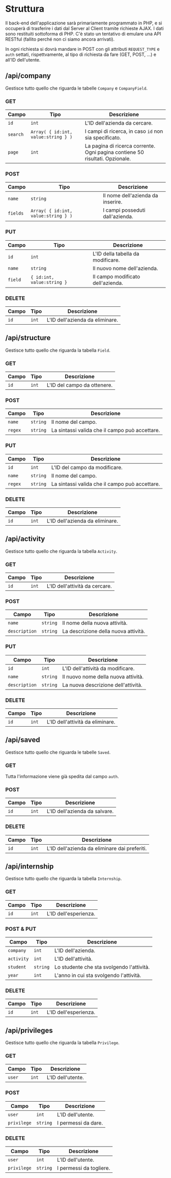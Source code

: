 # Struttura

Il back-end dell'applicazione sarà primariamente programmato in PHP, e si occuperà di trasferire i dati dal Server al Client tramite richieste AJAX. I dati sono restituiti sottoforma di PHP. C'è stato un tentativo di emulare una API RESTful (fallito perché non ci siamo ancora arrivati).

In ogni richiesta si dovrà mandare in POST con gli attributi `REQUEST_TYPE` e `auth` settati, rispettvamente, al tipo di richiesta da fare (GET, POST, ...) e all'ID dell'utente.

## /api/company

Gestisce tutto quello che riguarda le tabelle `Company` e `CompanyField`.

### GET

| Campo | Tipo | Descrizione |
| ----- | ---- | ----------- |
| `id`  | `int` | L'ID dell'azienda da cercare. |
| `search` | `Array( { id:int, value:string } )` | I campi di ricerca, in caso `id` non sia specificato. |
| `page` | `int` | La pagina di ricerca corrente. Ogni pagina contiene 50 risultati. Opzionale. |

### POST

| Campo | Tipo | Descrizione |
| ----- | ---- | ----------- |
| `name` | `string` | Il nome dell'azienda da inserire. |
| `fields` | `Array( { id:int, value:string } )` | I campi posseduti dall'azienda. |

### PUT

| Campo | Tipo | Descrizione |
| ----- | ---- | ----------- |
| `id` | `int` | L'ID della tabella da modificare. |
| `name` | `string` | Il nuovo nome dell'azienda. |
| `field` | `{ id:int, value:string }` | Il campo modificato dell'azienda. |

### DELETE

| Campo | Tipo | Descrizione |
| ----- | ---- | ----------- |
| `id`  | `int` | L'ID dell'azienda da eliminare. |

## /api/structure

Gestisce tutto quello che riguarda la tabella `Field`.

### GET

| Campo | Tipo | Descrizione |
| ----- | ---- | ----------- |
| `id`  | `int` | L'ID del campo da ottenere. |

### POST

| Campo | Tipo | Descrizione |
| ----- | ---- | ----------- |
| `name` | `string` | Il nome del campo. |
| `regex` | `string` | La sintassi valida che il campo può accettare. |

### PUT

| Campo | Tipo | Descrizione |
| ----- | ---- | ----------- |
| `id` | `int` | L'ID del campo da modificare. |
| `name` | `string` | Il nome del campo. |
| `regex` | `string` | La sintassi valida che il campo può accettare. |

### DELETE

| Campo | Tipo | Descrizione |
| ----- | ---- | ----------- |
| `id`  | `int` | L'ID dell'azienda da eliminare. |

## /api/activity

Gestisce tutto quello che riguarda la tabella `Activity`.

### GET

| Campo | Tipo | Descrizione |
| ----- | ---- | ----------- |
| `id`  | `int` | L'ID dell'attività da cercare. |

### POST

| Campo | Tipo | Descrizione |
| ----- | ---- | ----------- |
| `name` | `string` | Il nome della nuova attività. |
| `description` | `string` | La descrizione della nuova attività. |

### PUT

| Campo | Tipo | Descrizione |
| ----- | ---- | ----------- |
| `id`  | `int` | L'ID dell'attività da modificare. |
| `name` | `string` | Il nuovo nome della nuova attività. |
| `description` | `string` | La nuova descrizione dell'attività. |

### DELETE

| Campo | Tipo | Descrizione |
| ----- | ---- | ----------- |
| `id`  | `int` | L'ID dell'attività da eliminare. |

## /api/saved

Gestisce tutto quello che riguarda le tabelle `Saved`.

### GET

Tutta l'informazione viene già spedita dal campo `auth`.

### POST

| Campo | Tipo | Descrizione |
| ----- | ---- | ----------- |
| `id` | `int` | L'ID dell'azienda da salvare. |

### DELETE

| Campo | Tipo | Descrizione |
| ----- | ---- | ----------- |
| `id`  | `int` | L'ID dell'azienda da eliminare dai preferiti. |

## /api/internship

Gestisce tutto quello che riguarda la tabella `Internship`.

### GET

| Campo | Tipo | Descrizione |
| ----- | ---- | ----------- |
| `id` | `int` | L'ID dell'esperienza. |

### POST & PUT

| Campo | Tipo | Descrizione |
| ----- | ---- | ----------- |
| `company` | `int` | L'ID dell'azienda. |
| `activity` | `int` | L'ID dell'attività. |
| `student` | `string` | Lo studente che sta svolgendo l'attività. |
| `year` | `int` | L'anno in cui sta svolgendo l'attività. |

### DELETE

| Campo | Tipo | Descrizione |
| ----- | ---- | ----------- |
| `id` | `int` | L'ID dell'esperienza. |

## /api/privileges

Gestisce tutto quello che riguarda la tabella `Privilege`.

### GET

| Campo | Tipo | Descrizione |
| ----- | ---- | ----------- |
| `user` | `int` | L'ID dell'utente. |

### POST

| Campo | Tipo | Descrizione |
| ----- | ---- | ----------- |
| `user` | `int` | L'ID dell'utente. |
| `privilege` | `string` | I permessi da dare. |

### DELETE

| Campo | Tipo | Descrizione |
| ----- | ---- | ----------- |
| `user` | `int` | L'ID dell'utente. |
| `privilege` | `string` | I permessi da togliere. |
